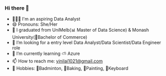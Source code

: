 ### Hi there 👋

- 👩🏻‍💼 I'm an aspiring Data Analyst
- 😄 Pronouns: She/Her
- 🏫 I graduated from UniMelb(📊 Master of Data Science) & Monash University(🧾Bachelor of Commerce)
- 🚀 I’m looking for a entry level Data Analyst/Data Scientist/Data Engineer role
- 🌱 I’m currently learning ⛅️ Azure
- 📫 How to reach me: yinilai1021@gmail.com
- 🧩 Hobbies: 🏸Badminton, 🍰Baking, 🎨Painting, 🎹Keyboard

